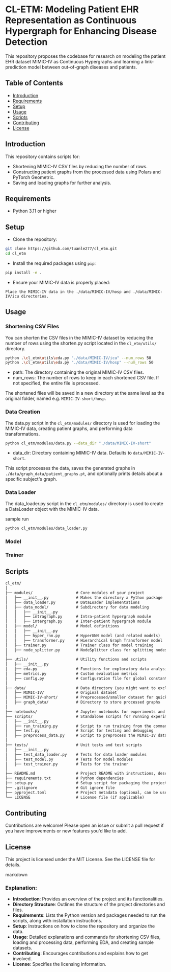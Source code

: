 # CL-ETM: Modeling Patient EHR Representation as Continuous Hypergraph for Enhancing Disease Detection

This repository proposes the codebase for research on modeling the patient EHR dataset MIMIC-IV as Continuous Hypergraphs and learning a link-prediction model between out-of-graph diseases and patients. 

## Table of Contents

- [Introduction](#introduction)
- [Requirements](#requirements)
- [Setup](#setup)
- [Usage](#usage)
- [Scripts](#scripts)
- [Contributing](#contributing)
- [License](#license)

## Introduction

This repository contains scripts for:
- Shortening MIMIC-IV CSV files by reducing the number of rows.
- Constructing patient graphs from the processed data using Polars and PyTorch Geometric.
- Saving and loading graphs for further analysis.

## Requirements

- Python 3.11 or higher

## Setup

- Clone the repository:

```bash
git clone https://github.com/tuanle277/cl_etm.git
cd cl_etm
```

- Install the required packages using `pip`:

```bash
pip install -e .
```

- Ensure your MIMIC-IV data is properly placed:

`Place the MIMIC-IV data in the ./data/MIMIC-IV/hosp and ./data/MIMIC-IV/icu directories.`

## Usage
### Shortening CSV Files
You can shorten the CSV files in the MIMIC-IV dataset by reducing the number of rows using the shorten.py script located in the `cl_etm/utils/` directory.

```bash
python .\cl_etm\utils\eda.py "./data/MIMIC-IV/icu" --num_rows 50
python .\cl_etm\utils\eda.py "./data/MIMIC-IV/hosp" --num_rows 50
```

+ path: The directory containing the original MIMIC-IV CSV files.
+ num_rows: The number of rows to keep in each shortened CSV file. If not specified, the entire file is processed.
  
The shortened files will be saved in a new directory at the same level as the original folder, named e.g. `MIMIC-IV-short/hosp`.

### Data Creation
The data.py script in the `cl_etm/modules/` directory is used for loading the MIMIC-IV data, creating patient graphs, and performing data transformations.

```bash
python cl_etm/modules/data.py --data_dir "./data/MIMIC-IV-short"
```

+ data_dir: Directory containing MIMIC-IV data. Defaults to `data/MIMIC-IV-short`.

This script processes the data, saves the generated graphs in `./data/graph_data/patient_graphs.pt`, and optionally prints details about a specific subject's graph.

### Data Loader 
The data_loader.py script in the `cl_etm/modules/` directory is used to create a DataLoader object with the MIMIC-IV data.

sample run
```bash
python cl_etm/modules/data_loader.py 
```

### Model
### Trainer

## Scripts
```markdown
cl_etm/
│
├── modules/                   # Core modules of your project
│   ├── __init__.py            # Makes the directory a Python package
│   ├── data_loader.py         # DataLoader implementations
│   ├── data_model/            # Subdirectory for data modeling
│   │   ├── __init__.py
│   │   ├── intragraph.py      # Intra-patient hypergraph module
│   │   ├── intergraph.py      # Inter-patient hypergraph module
│   ├── model/                 # Model definitions
│   │   ├── __init__.py
│   │   ├── hyper_rnn.py       # HyperGNN model (and related models)
│   │   ├── transformer.py     # Hierarchical Graph Transformer model
│   ├── trainer.py             # Trainer class for model training
│   ├── node_splitter.py       # NodeSplitter class for splitting nodes into anchor/positive/negative
│
├── utils/                     # Utility functions and scripts
│   ├── __init__.py
│   ├── eda.py                 # Functions for exploratory data analysis, loading/saving data
│   ├── metrics.py             # Custom evaluation metrics
│   ├── config.py              # Configuration file for global constants
│
├── data/                      # Data directory (you might want to exclude this from version control)
│   ├── MIMIC-IV/              # Original dataset
│   ├── MIMIC-IV-short/        # Preprocessed/smaller dataset for quick tests
│   ├── graph_data/            # Directory to store processed graphs
│
├── notebooks/                 # Jupyter notebooks for experiments and EDA
├── scripts/                   # Standalone scripts for running experiments, tests, etc.
│   ├── __init__.py
│   ├── run_training.py        # Script to run training from the command line
│   ├── test.py                # Script for testing and debugging
│   ├── preprocess_data.py     # Script to preprocess the MIMIC-IV data
│
├── tests/                     # Unit tests and test scripts
│   ├── __init__.py
│   ├── test_data_loader.py    # Tests for data loader modules
│   ├── test_model.py          # Tests for model modules
│   ├── test_trainer.py        # Tests for the trainer
│
├── README.md                  # Project README with instructions, description, etc.
├── requirements.txt           # Python dependencies
├── setup.py                   # Setup script for packaging the project
├── .gitignore                 # Git ignore file
├── pyproject.toml             # Project metadata (optional, can be used instead of setup.py)
└── LICENSE                    # License file (if applicable)
```

## Contributing
Contributions are welcome! Please open an issue or submit a pull request if you have improvements or new features you'd like to add.

## License
This project is licensed under the MIT License. See the LICENSE file for details.

markdown

### Explanation:
- **Introduction**: Provides an overview of the project and its functionalities.
- **Directory Structure**: Outlines the structure of the project directories and files.
- **Requirements**: Lists the Python version and packages needed to run the scripts, along with installation instructions.
- **Setup**: Instructions on how to clone the repository and organize the data.
- **Usage**: Detailed explanations and commands for shortening CSV files, loading and processing data, performing EDA, and creating sample datasets.
- **Contributing**: Encourages contributions and explains how to get involved.
- **License**: Specifies the licensing information.
